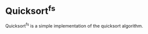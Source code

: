 # Quicksort<sup>fs</sup>

Quicksort<sup>fs</sup> is a simple implementation of the quicksort algorithm.